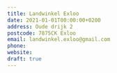 ```yaml
---
title: Landwinkel Exloo
date: 2021-01-01T00:00:00+0200
address: Oude drijk 2
postcode: 7875CK Exloo
email: landwinkel.exloo@gmail.com
phone: 
website: 
draft: true
---
```


